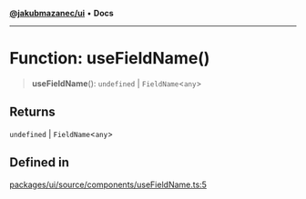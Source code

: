 [**@jakubmazanec/ui**](../README.md) • **Docs**

---

# Function: useFieldName()

> **useFieldName**(): `undefined` \| `FieldName`\<`any`\>

## Returns

`undefined` \| `FieldName`\<`any`\>

## Defined in

[packages/ui/source/components/useFieldName.ts:5](https://github.com/jakubmazanec/tools/blob/4809b04453aafb35a917917e0b4964a9ec0cd132/packages/ui/source/components/useFieldName.ts#L5)
